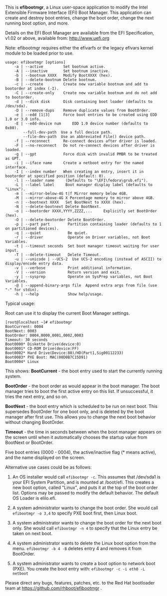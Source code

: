 This is **efibootmgr**, a Linux user-space application to modify the Intel
Extensible Firmware Interface (EFI) Boot Manager.  This application
can create and destroy boot entries, change the boot order, change
the next running boot option, and more.

Details on the EFI Boot Manager are available from the EFI
Specification, v1.02 or above, available from: http://www.uefi.org

Note: efibootmgr requires either the efivarfs or the
legacy efivars kernel module to be loaded prior to use.

```
usage: efibootmgr [options]
	-a | --active         Set bootnum active.
	-A | --inactive       Set bootnum inactive.
	-b | --bootnum XXXX   Modify BootXXXX (hex).
	-B | --delete-bootnum Delete bootnum.
	-c | --create         Create new variable bootnum and add to bootorder at index (-I).
	-C | --create-only    Create new variable bootnum and do not add to bootorder.
	-d | --disk disk      Disk containing boot loader (defaults to /dev/sda).
	-D | --remove-dups    Remove duplicate values from BootOrder.
	-e | --edd [1|3]      Force boot entries to be created using EDD 1.0 or 3.0 info.
	-E | --edd-device num     EDD 1.0 device number (defaults to 0x80).
	    --full-dev-path  Use a full device path.
	    --file-dev-path  Use an abbreviated File() device path.
	-f | --reconnect      Re-connect devices after driver is loaded.
	-F | --no-reconnect   Do not re-connect devices after driver is loaded.
	-g | --gpt            Force disk with invalid PMBR to be treated as GPT.
	-i | --iface name     Create a netboot entry for the named interface.
	-I | --index number   When creating an entry, insert it in bootorder at specified position (default: 0).
	-l | --loader name     (Defaults to "\EFI\fedora\grub.efi").
	-L | --label label     Boot manager display label (defaults to "Linux").
	-m | --mirror-below-4G t|f Mirror memory below 4GB.
	-M | --mirror-above-4G X Percentage memory to mirror above 4GB.
	-n | --bootnext XXXX   Set BootNext to XXXX (hex).
	-N | --delete-bootnext Delete BootNext.
	-o | --bootorder XXXX,YYYY,ZZZZ,...     Explicitly set BootOrder (hex).
	-O | --delete-bootorder Delete BootOrder.
	-p | --part part        Partition containing loader (defaults to 1 on partitioned devices).
	-q | --quiet            Be quiet.
	-r | --driver           Operate on Driver variables, not Boot Variables.
	-t | --timeout seconds  Set boot manager timeout waiting for user input.
	-T | --delete-timeout   Delete Timeout.
	-u | --unicode | --UCS-2  Use UCS-2 encoding (instead of ASCII) to display/encode entry data.
	-v | --verbose          Print additional information.
	-V | --version          Return version and exit.
	-y | --sysprep          Operate on SysPrep variables, not Boot Variables.
	-@ | --append-binary-args file  Append extra args from file (use "-" for stdin).
	-h | --help             Show help/usage.
```

Typical usage:

Root can use it to display the current Boot Manager settings.
```
[root@localhost ~]# efibootmgr
BootCurrent: 0004
BootNext: 0003
BootOrder: 0004,0000,0001,0002,0003
Timeout: 30 seconds
Boot0000* Diskette Drive(device:0)
Boot0001* CD-ROM Drive(device:FF)
Boot0002* Hard Drive(Device:80)/HD(Part1,Sig00112233)
Boot0003* PXE Boot: MAC(00D0B7C15D91)
Boot0004* Linux
```
This shows:
**BootCurrent** - the boot entry used to start the currently running
system.

**BootOrder** - the boot order as would appear in the boot manager.  The
boot manager tries to boot the first active entry on this list.  If
unsuccessful, it tries the next entry, and so on.

**BootNext** - the boot entry which is scheduled to be run on next boot.
This supersedes BootOrder for one boot only, and is deleted by the
boot manager after first use.  This allows you to change the next boot
behavior without changing BootOrder.

**Timeout** - the time in seconds between when the boot manager appears
on the screen until when it automatically chooses the startup value
from BootNext or BootOrder.

Five boot entries (0000 - 0004), the active/inactive flag (* means
active), and the name displayed on the screen.

Alternative use cases could be as follows:

1) An OS installer would call `efibootmgr -c`.  This assumes that
   /dev/sda1 is your EFI System Partition, and is mounted at /boot/efi.
   This creates a new boot option, called "Linux", and puts it at the top
   of the boot order list.  Options may be passed to modify the
   default behavior.  The default OS Loader is elilo.efi.

2) A system administrator wants to change the boot order.  She would
   call `efibootmgr -o 3,4` to specify PXE boot first, then Linux
   boot.

3) A system administrator wants to change the boot order for the next
   boot only.  She would call `efibootmgr -n 4` to specify that the
   Linux entry be taken on next boot.

4) A system administrator wants to delete the Linux boot option from
   the menu.  `efibootmgr -b 4 -B` deletes entry 4 and removes it
   from BootOrder.

5) A system administrator wants to create a boot option to network
   boot (PXE).  You create the boot entry with:
   `efibootmgr -c -i eth0 -L netboot`

Please direct any bugs, features, patches, etc. to the Red Hat bootloader team at https://github.com/rhboot/efibootmgr .
